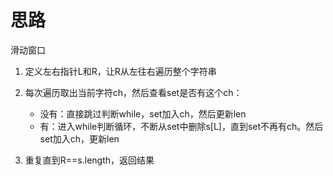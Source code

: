 # 思路

滑动窗口

1. 定义左右指针L和R，让R从左往右遍历整个字符串
2. 每次遍历取出当前字符ch，然后查看set是否有这个ch：

   - 没有：直接跳过判断while，set加入ch，然后更新len
   - 有：进入while判断循环，不断从set中删除s[L]，直到set不再有ch。然后set加入ch，更新len

3. 重复直到R==s.length，返回结果
